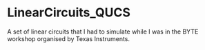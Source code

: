 # LinearCircuits_QUCS
A set of linear circuits that I had to simulate while I was in the BYTE workshop organised by Texas Instruments.
